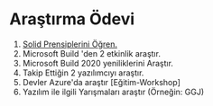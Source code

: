 # Araştırma Ödevi


1. [Solid Prensiplerini Öğren.](https://github.com/Kodluyoruz51BootcampMVCCore/arastirma-odevi-HaticeUsta/blob/master/SOLIDPrensipleri.md)
2. Microsoft Build 'den 2 etkinlik araştır.
3. Microsoft Build 2020 yeniliklerini Araştır.
4. Takip Ettiğin 2 yazılımcıyı araştır.
5. Devler Azure'da araştır [Eğitim-Workshop]
6. Yazılım ile ilgili Yarışmaları araştır (Örneğin: GGJ)

